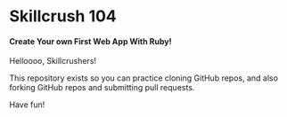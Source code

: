 # Skillcrush 104
#### Create Your own First Web App With Ruby!

Helloooo, Skillcrushers!

This repository exists so you can practice cloning GitHub repos, and also forking GitHub repos and submitting pull requests.

Have fun!

